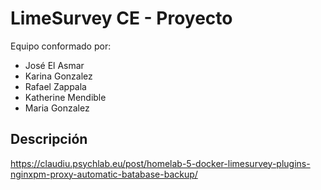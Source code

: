 # LimeSurvey CE - Proyecto

Equipo conformado por:

- José El Asmar
- Karina Gonzalez
- Rafael Zappala
- Katherine Mendible
- Maria Gonzalez

## Descripción

https://claudiu.psychlab.eu/post/homelab-5-docker-limesurvey-plugins-nginxpm-proxy-automatic-batabase-backup/


